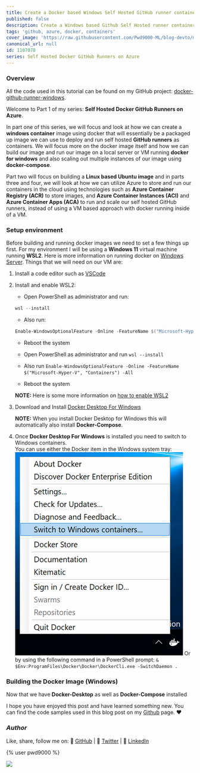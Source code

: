 ```yaml
---
title: Create a Docker based Windows Self Hosted GitHub runner container
published: false
description: Create a Windows based Github Self Hosted runner container image and run using docker and docker-compose
tags: 'github, azure, docker, containers'
cover_image: 'https://raw.githubusercontent.com/Pwd9000-ML/blog-devto/main/posts/2022-GitHub-Docker-Runner-Azure-Part1/assets/main.png'
canonical_url: null
id: 1107070
series: Self Hosted Docker GitHub Runners on Azure
---
```


### Overview

All the code used in this tutorial can be found on my GitHub project: [docker-github-runner-windows](https://github.com/Pwd9000-ML/docker-github-runner-windows).

Welcome to Part 1 of my series: **Self Hosted Docker GitHub Runners on Azure**.

In part one of this series, we will focus and look at how we can create a **windows container** image using docker that will essentially be a packaged up image we can use to deploy and run self hosted **GitHub runners** as containers. We will focus more on the docker image itself and how we can build our image and run our image on a local server or VM running **docker for windows** and also scaling out multiple instances of our image using **docker-compose**.

Part two will focus on building a **Linux based Ubuntu image** and in parts three and four, we will look at how we can utilize Azure to store and run our containers in the cloud using technologies such as **Azure Container Registry (ACR)** to store images, and **Azure Container Instances (ACI)** and **Azure Container Apps (ACA)** to run and scale our self hosted GitHub runners, instead of using a VM based approach with docker running inside of a VM.

### Setup environment

Before building and running docker images we need to set a few things up first. For my environment I will be using a **Windows 11** virtual machine running **WSL2**. Here is more information on running docker on [Windows Server](https://docs.microsoft.com/en-us/virtualization/windowscontainers/quick-start/set-up-environment?tabs=Windows-Server#install-docker). Things that we will need on our VM are:

1. Install a code editor such as [VSCode](https://code.visualstudio.com/download)

2. Install and enable WSL2:

   - Open PowerShell as administrator and run:

   ```powershell
   wsl --install
   ```

   - Also run:

   ```powershell
   Enable-WindowsOptionalFeature -Online -FeatureName $("Microsoft-Hyper-V", "Containers") -All
   ```

   - Reboot the system

   - Open PowerShell as administrator and run `wsl --install`
   - Also run `Enable-WindowsOptionalFeature -Online -FeatureName $("Microsoft-Hyper-V", "Containers") -All`
   - Reboot the system

   **NOTE:** Here is some more information on [how to enable WSL2](https://docs.microsoft.com/en-us/windows/wsl/install)

3. Download and Install [Docker Desktop For Windows](https://docs.docker.com/desktop/windows/install/)

   **NOTE:** When you install Docker Desktop for Windows this will automatically also install **Docker-Compose**.

4. Once **Docker Desktop For Windows** is installed you need to switch to Windows containers.  
   You can use either the Docker item in the Windows system tray:  
   ![image.png](https://raw.githubusercontent.com/Pwd9000-ML/blog-devto/main/posts/2022-GitHub-Docker-Runner-Azure-Part1/assets/winc.png) Or by using the following command in a PowerShell prompt: `& $Env:ProgramFiles\Docker\Docker\DockerCli.exe -SwitchDaemon .`

### Building the Docker Image (Windows)

Now that we have **Docker-Desktop** as well as **Docker-Compose** installed

I hope you have enjoyed this post and have learned something new. You can find the code samples used in this blog post on my [Github](https://github.com/Pwd9000-ML/docker-github-runner-windows) page. :heart:

### _Author_

Like, share, follow me on: :octopus: [GitHub](https://github.com/Pwd9000-ML) | :penguin: [Twitter](https://twitter.com/pwd9000) | :space_invader: [LinkedIn](https://www.linkedin.com/in/marcel-l-61b0a96b/)

{% user pwd9000 %}

<a href="https://www.buymeacoffee.com/pwd9000"><img src="https://img.buymeacoffee.com/button-api/?text=Buy me a coffee&emoji=&slug=pwd9000&button_colour=FFDD00&font_colour=000000&font_family=Cookie&outline_colour=000000&coffee_colour=ffffff"></a>
